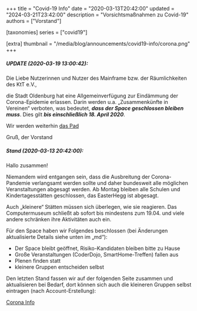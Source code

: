 +++
title = "Covid-19 Info"
date = "2020-03-13T20:42:00"
updated = "2024-03-21T23:42:00"
description = "Vorsichtsmaßnahmen zu Covid-19"
authors = ["Vorstand"]

[taxonomies]
series = ["covid19"]

[extra]
thumbnail = "/media/blog/announcements/covid19-info/corona.png"
+++

##### UPDATE (2020-03-19 13:00:42):

Die Liebe Nutzerinnen und Nutzer des Mainframe bzw. der Räumlichkeiten des KtT e.V.,

die Stadt Oldenburg hat eine Allgemeinverfügung zur Eindämmung der Corona-Epidemie erlassen. Darin werden u.a.
„Zusammenkünfte in Vereinen“ verboten, was bedeutet, ***dass der Space geschlossen bleiben muss***. Dies gilt
***bis einschließlich 18. April 2020***.

Wir werden weiterhin [das Pad](https://md.mainframe.io/CoronaInfo)

Gruß,
der Vorstand

##### Stand (2020-03-13 20:42:00):

Hallo zusammen!

Niemandem wird entgangen sein, dass die Ausbreitung der Corona-Pandemie verlangsamt werden sollte und daher bundesweit
alle möglichen Veranstaltungen abgesagt werden. Ab Montag bleiben alle Schulen und Kindertagesstätten geschlossen, das
EasterHegg ist abgesagt.

Auch „kleinere“ Stätten müssen sich überlegen, wie sie reagieren. Das Computermuseum schließt ab sofort bis mindestens
zum 19.04. und viele andere schränken ihre Aktivitäten auch ein.

Für den Space haben wir Folgendes beschlossen (bei Änderungen aktualisierte Details siehe unten im „md“):

* Der Space bleibt geöffnet, Risiko-Kandidaten bleiben bitte zu Hause
* Große Veranstaltungen (CoderDojo, SmartHome-Treffen) fallen aus
* Plenen finden statt
* kleinere Gruppen entscheiden selbst

Den letzten Stand fassen wir auf der folgenden Seite zusammen und
aktualisieren bei Bedarf, dort können sich auch die kleineren Gruppen
selbst eintragen (nach Account-Erstellung):

[Corona Info](https://md.mainframe.io/CoronaInfo)
